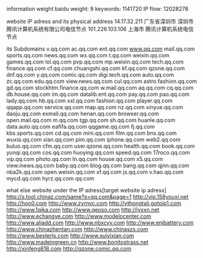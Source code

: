 information weight
baidu weight: 9
keywords: 1141720
IP flow: 12028278



website IP adress and its physical address
14.17.32.211  广东省深圳市 深圳市腾讯计算机系统有限公司电信节点
101.226.103.106  上海市 腾讯计算机系统电信节点



its Subdomains
v.qq.com
ac.qq.com
ent.qq.com
www.qq.com
mail.qq.com
sports.qq.com
news.qq.com
wx.qq.com
t.qq.com
weixin.qq.com
games.qq.com
lol.qq.com
pvp.qq.com
mp.weixin.qq.com
tech.qq.com
finance.qq.com
cf.qq.com
chuangshi.qq.com
kf.qq.com
qzone.qq.com
dnf.qq.com
y.qq.com
comic.qq.com
digi.tech.qq.com
auto.qq.com
zc.qq.com
edu.qq.com
view.news.qq.com
cul.qq.com
astro.fashion.qq.com
gd.qq.com
stockhtm.finance.qq.com
w.mail.qq.com
aq.qq.com
cq.qq.com
db.house.qq.com
im.qq.com
datalib.ent.qq.com
pay.qq.com
pao.qq.com
lady.qq.com
hb.qq.com
xxl.qq.com
fashion.qq.com
player.qq.com
qqapp.qq.com
service.qq.com
map.qq.com
nz.qq.com
xinyue.qq.com
daoju.qq.com
exmail.qq.com
henan.qq.com
browser.qq.com
open.mail.qq.com
m.qq.com
tgp.qq.com
sh.qq.com
huanle.qq.com
data.auto.qq.com
eafifa.qq.com
qqgame.qq.com
fj.qq.com
kbs.sports.qq.com
cd.qq.com
mini.qq.com
film.qq.com
bns.qq.com
wuxia.qq.com
xian.qq.com
pim.qq.com
iphone.qq.com
web2.qq.com
buluo.qq.com
cfm.qq.com
user.qzone.qq.com
health.qq.com
book.qq.com
yunqi.qq.com
cos.qq.com
huoying.qq.com
speed.qq.com
17roco.qq.com
vip.qq.com
photo.qq.com
ln.qq.com
house.qq.com
x5.qq.com
view.inews.qq.com
baby.qq.com
blog.qq.com
bang.qq.com
qjnn.qq.com
nba2k.qq.com
open.weixin.qq.com
xf.qq.com
js.qq.com
v.hao.qq.com
mycd.qq.com
hyrz.qq.com
qq.com



what else website under the IP adress[target website ip adress]
http://s.tool.chinaz.com/same?s=qq.com&page=1
http://vip.158youxi.net
http://hoo0.com
http://www.zyrnvc.com
http://ythongtali.gotoip1.com
http://www.1qika.com
http://www.qeoso.com
http://jyxxn.net
http://www.echangye.com
http://www.modelocenter.com
http://www.aliadd.com
http://www.nbxcyy.com
http://www.enjbattery.com
http://www.chinazhentan.com
http://www.chinaszs.com
http://www.besterls.com
http://www.suiyixian.com
http://www.madeingreen.cn
http://www.bonitostrass.net
http://xinfeng818.com
http://qzone.comic.qq.com
